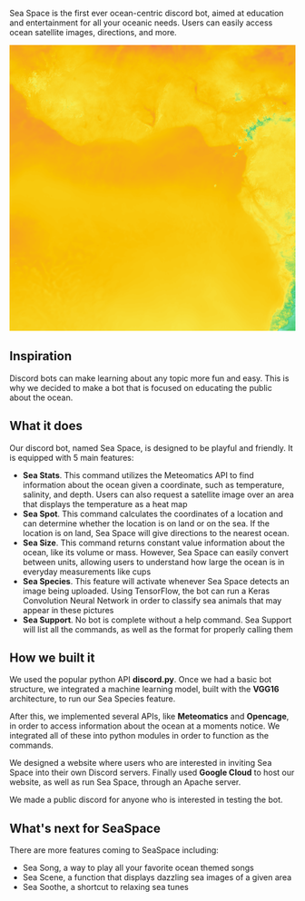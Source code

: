 Sea Space is the first ever ocean-centric discord bot, aimed at education and entertainment for all your oceanic needs. Users can easily access ocean satellite images, directions, and more.

![](ss_discordBot/temp_pic.png)


## Inspiration
Discord bots can make learning about any topic more fun and easy. This is why we decided to make a bot that is focused on educating the public about the ocean.

## What it does
Our discord bot, named Sea Space, is designed to be playful and friendly. It is equipped with 5 main features:
* **Sea Stats**. This command utilizes the Meteomatics API to find information about the ocean given a coordinate, such as temperature, salinity, and depth. Users can also request a satellite image over an area that displays the temperature as a heat map
* **Sea Spot**. This command calculates the coordinates of a location and can determine whether the location is on land or on the sea. If the location is on land, Sea Space will give directions to the nearest ocean.
* **Sea Size**. This command returns constant value information about the ocean, like its volume or mass. However, Sea Space can easily convert between units, allowing users to understand how large the ocean is in everyday measurements like cups
* **Sea Species**. This feature will activate whenever Sea Space detects an image being uploaded. Using TensorFlow, the bot can run a Keras Convolution Neural Network in order to classify sea animals that may appear in these pictures
* **Sea Support**. No bot is complete without a help command. Sea Support will list all the commands, as well as the format for properly calling them

## How we built it
We used the popular python API **discord.py**. Once we had a basic bot structure, we integrated a machine learning model, built with the **VGG16** architecture, to run our Sea Species feature.

After this, we implemented several APIs, like **Meteomatics** and **Opencage**, in order to access information about the ocean at a moments notice. We integrated all of these into python modules in order to function as the commands.

We designed a website where users who are interested in inviting Sea Space into their own Discord servers.
Finally used **Google Cloud** to host our website, as well as run Sea Space, through an Apache server. 

We made a public discord for anyone who is interested in testing the bot.
## What's next for SeaSpace
There are more features coming to SeaSpace including:
* Sea Song, a way to play all your favorite ocean themed songs
* Sea Scene, a function that displays dazzling sea images of a given area
* Sea Soothe, a shortcut to relaxing sea tunes
